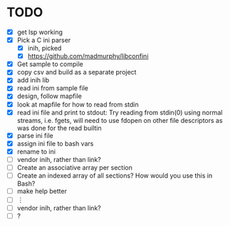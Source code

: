 # TODO

-   [x] get lsp working
-   [x] Pick a C ini parser
    -   [x] inih, picked
    -   [x] <https://github.com/madmurphy/libconfini>
-   [x] Get sample to compile
-   [x] copy csv and build as a separate project
-   [x] add inih lib
-   [x] read ini from sample file
-   [x] design, follow mapfile
-   [x] look at mapfile for how to read from stdin
-   [x] read ini file and print to stdout: Try reading from stdin(0)
    using normal streams, i.e. fgets, will need to use fdopen on other
    file descriptors as was done for the read builtin
-   [x] parse ini file
-   [x] assign ini file to bash vars
-   [x] rename to ini
-   [ ] vendor inih, rather than link?
-   [ ] Create an associative array per section
-   [ ] Create an indexed array of all sections? How would you use this
    in Bash?
-   [ ] make help better
-   [ ] ︙
-   [ ] vendor inih, rather than link?
-   [ ] ?
